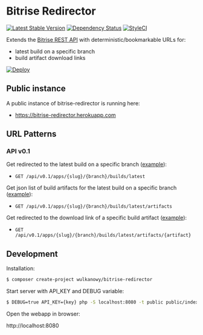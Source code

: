 # Bitrise Redirector

[![Latest Stable Version](https://poser.pugx.org/wulkanowy/bitrise-redirector/version?format=flat-square)](https://packagist.org/packages/phpunit/phpunit)
[![Dependency Status](https://www.versioneye.com/user/projects/59aaf1f10fb24f004e2b8610/badge.svg?style=flat-square)](https://www.versioneye.com/user/projects/59aaf1f10fb24f004e2b8610)
[![StyleCI](https://styleci.io/repos/102099433/shield?branch=master)](https://styleci.io/repos/102099433)

Extends the [Bitrise REST API](http://devcenter.bitrise.io/api/v0.1/) with deterministic/bookmarkable URLs for:

 * latest build on a specific branch
 * build artifact download links

[![Deploy](https://www.herokucdn.com/deploy/button.svg)](https://heroku.com/deploy?template=https://github.com/wulkanowy/bitrise-redirector)

## Public instance

A public instance of bitrise-redirector is running here:

 * https://bitrise-redirector.herokuapp.com

## URL Patterns

### API v0.1

Get redirected to the latest build on a specific branch ([example](https://bitrise-redirector.herokuapp.com/api/v0.1/apps/daeff1893f3c8128/master/builds/latest)):

 * `GET /api/v0.1/apps/{slug}/{branch}/builds/latest`

Get json list of build artifacts for the latest build on a specific branch ([example](https://bitrise-redirector.herokuapp.com/api/v0.1/apps/daeff1893f3c8128/master/builds/latest/artifacts)):

 * `GET /api/v0.1/apps/{slug}/{branch}/builds/latest/artifacts`

Get redirected to the download link of a specific build artifact ([example](https://bitrise-redirector.herokuapp.com/api/v0.1/apps/daeff1893f3c8128/master/builds/latest/artifacts/app-debug.apk)):

 * `GET /api/v0.1/apps/{slug}/{branch}/builds/latest/artifacts/{artifact}`


## Development

Installation:

```bash
$ composer create-project wulkanowy/bitrise-redirector
```

Start server with API_KEY and DEBUG variable:

```bash
$ DEBUG=true API_KEY={key} php -S localhost:8080 -t public public/index.php
```

Open the webapp in browser:

http://localhost:8080
